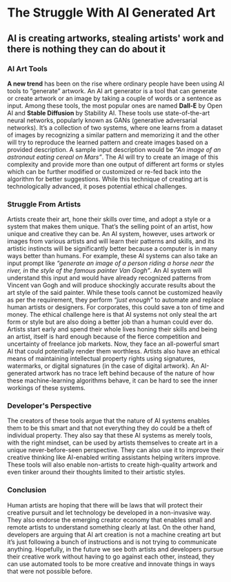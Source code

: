 # The Struggle With AI Generated Art

## AI is creating artworks, stealing artists' work and there is nothing they can do about it

### AI Art Tools
**A new trend** has been on the rise where ordinary people have been using AI tools to “generate” artwork. An AI art generator is a tool that can generate or create artwork or an image by taking a couple of words or a sentence as input. Among these tools, the most popular ones are named **Dall-E** by Open AI and **Stable Diffusion** by Stability AI. These tools use state-of-the-art neural networks, popularly known as GANs (generative adversarial networks). It’s a collection of two systems, where one learns from a dataset of images by recognizing a similar pattern and memorizing it and the other will try to reproduce the learned pattern and create images based on a provided description. A sample input description would be *“An image of an astronaut eating cereal on Mars”*. The AI will try to create an image of this complexity and provide more than one output of different art forms or styles which can be further modified or customized or re-fed back into the algorithm for better suggestions. While this technique of creating art is technologically advanced, it poses potential ethical challenges.

### Struggle From Artists

Artists create their art, hone their skills over time, and adopt a style or a system that makes them unique. That’s the selling point of an artist, how unique and creative they can be. An AI system, however, uses artwork or images from various artists and will learn their patterns and skills, and its artistic instincts will be significantly better because a computer is in many ways better than humans. For example, these AI systems can also take an input prompt like *“generate an image of a person riding a horse near the river, in the style of the famous painter Van Gogh”*. An AI system will understand this input and would have already recognized patterns from Vincent van Gogh and will produce shockingly accurate results about the art style of the said painter. While these tools cannot be customized heavily as per the requirement, they perform *“just enough”* to automate and replace human artists or designers. For corporates, this could save a ton of time and money. The ethical challenge here is that AI systems not only steal the art form or style but are also doing a better job than a human could ever do. Artists start early and spend their whole lives honing their skills and being an artist, itself is hard enough because of the fierce competition and uncertainty of freelance job markets. Now, they face an all-powerful smart AI that could potentially render them worthless. Artists also have an ethical means of maintaining intellectual property rights using signatures, watermarks, or digital signatures (in the case of digital artwork). An AI-generated artwork has no trace left behind because of the nature of how these machine-learning algorithms behave, it can be hard to see the inner workings of these systems.

### Developer's Perspective

The creators of these tools argue that the nature of AI systems enables them to be this smart and that not everything they do could be a theft of individual property. They also say that these AI systems as merely tools, with the right mindset, can be used by artists themselves to create art in a unique never-before-seen perspective. They can also use it to improve their creative thinking like AI-enabled writing assistants helping writers improve. These tools will also enable non-artists to create high-quality artwork and even tinker around their thoughts limited to their artistic styles. 

### Conclusion

Human artists are hoping that there will be laws that will protect their creative pursuit and let technology be developed in a non-invasive way. They also endorse the emerging creator economy that enables small and remote artists to understand something clearly at last. On the other hand, developers are arguing that AI art creation is not a machine creating art but it’s just following a bunch of instructions and is not trying to communicate anything. Hopefully, in the future we see both artists and developers pursue their creative work without having to go against each other, instead, they can use automated tools to be more creative and innovate things in ways that were not possible before.